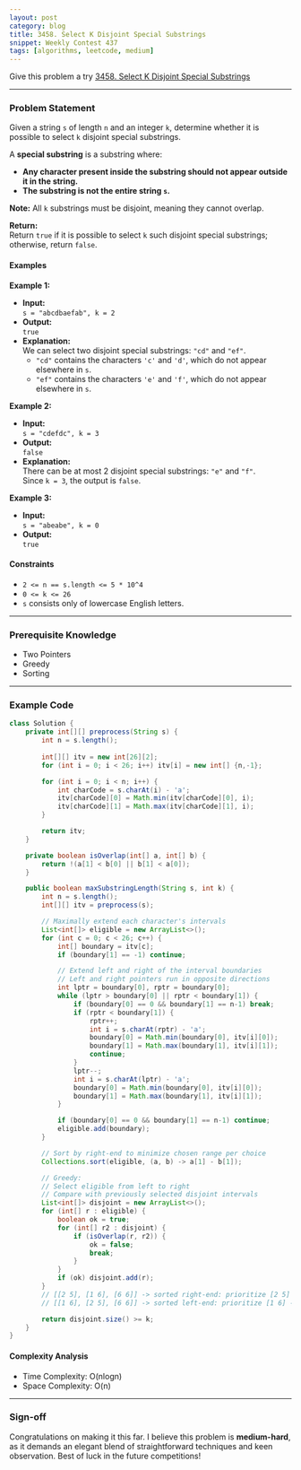 ```yaml
---
layout: post
category: blog
title: 3458. Select K Disjoint Special Substrings
snippet: Weekly Contest 437
tags: [algorithms, leetcode, medium]
---
```


Give this problem a try [3458. Select K Disjoint Special Substrings](https://leetcode.com/problems/select-k-disjoint-special-substrings/description/)

---

### Problem Statement

Given a string `s` of length `n` and an integer `k`, determine whether it is possible to select `k` disjoint special substrings.

A **special substring** is a substring where:
- **Any character present inside the substring should not appear outside it in the string.**
- **The substring is not the entire string `s`.**

**Note:** All `k` substrings must be disjoint, meaning they cannot overlap.

**Return:**  
Return `true` if it is possible to select `k` such disjoint special substrings; otherwise, return `false`.

#### Examples

**Example 1:**

- **Input:**  
  `s = "abcdbaefab", k = 2`
- **Output:**  
  `true`
- **Explanation:**  
  We can select two disjoint special substrings: `"cd"` and `"ef"`.  
  - `"cd"` contains the characters `'c'` and `'d'`, which do not appear elsewhere in `s`.  
  - `"ef"` contains the characters `'e'` and `'f'`, which do not appear elsewhere in `s`.

**Example 2:**

- **Input:**  
  `s = "cdefdc", k = 3`
- **Output:**  
  `false`
- **Explanation:**  
  There can be at most 2 disjoint special substrings: `"e"` and `"f"`.  
  Since `k = 3`, the output is `false`.

**Example 3:**

- **Input:**  
  `s = "abeabe", k = 0`
- **Output:**  
  `true`

#### Constraints

- `2 <= n == s.length <= 5 * 10^4`
- `0 <= k <= 26`
- `s` consists only of lowercase English letters.

---

### Prerequisite Knowledge

- Two Pointers
- Greedy
- Sorting

---

### Example Code

```java
class Solution {
    private int[][] preprocess(String s) {
        int n = s.length();
        
        int[][] itv = new int[26][2];
        for (int i = 0; i < 26; i++) itv[i] = new int[] {n,-1};

        for (int i = 0; i < n; i++) {
            int charCode = s.charAt(i) - 'a';
            itv[charCode][0] = Math.min(itv[charCode][0], i);
            itv[charCode][1] = Math.max(itv[charCode][1], i);
        }

        return itv;
    }

    private boolean isOverlap(int[] a, int[] b) {
        return !(a[1] < b[0] || b[1] < a[0]);
    }

    public boolean maxSubstringLength(String s, int k) {
        int n = s.length();
        int[][] itv = preprocess(s);

        // Maximally extend each character's intervals
        List<int[]> eligible = new ArrayList<>();
        for (int c = 0; c < 26; c++) {
            int[] boundary = itv[c];
            if (boundary[1] == -1) continue;

            // Extend left and right of the interval boundaries
            // Left and right pointers run in opposite directions
            int lptr = boundary[0], rptr = boundary[0];
            while (lptr > boundary[0] || rptr < boundary[1]) {
                if (boundary[0] == 0 && boundary[1] == n-1) break;
                if (rptr < boundary[1]) {
                    rptr++;
                    int i = s.charAt(rptr) - 'a';
                    boundary[0] = Math.min(boundary[0], itv[i][0]);
                    boundary[1] = Math.max(boundary[1], itv[i][1]);
                    continue;
                }
                lptr--;
                int i = s.charAt(lptr) - 'a';
                boundary[0] = Math.min(boundary[0], itv[i][0]);
                boundary[1] = Math.max(boundary[1], itv[i][1]);
            }

            if (boundary[0] == 0 && boundary[1] == n-1) continue;
            eligible.add(boundary);
        }

        // Sort by right-end to minimize chosen range per choice
        Collections.sort(eligible, (a, b) -> a[1] - b[1]);

        // Greedy:
        // Select eligible from left to right
        // Compare with previously selected disjoint intervals
        List<int[]> disjoint = new ArrayList<>();
        for (int[] r : eligible) {
            boolean ok = true;
            for (int[] r2 : disjoint) {
                if (isOverlap(r, r2)) {
                    ok = false;
                    break;
                }
            }
            if (ok) disjoint.add(r);
        }
        // [[2 5], [1 6], [6 6]] -> sorted right-end: prioritize [2 5] and [6 6] -> select 2 (more optimal)
        // [[1 6], [2 5], [6 6]] -> sorted left-end: prioritize [1 6] -> select 1

        return disjoint.size() >= k;
    }
}
```

#### Complexity Analysis
- Time Complexity: O(nlogn)
- Space Complexity: O(n)

---

### Sign-off

Congratulations on making it this far. I believe this problem is **medium-hard**, as it demands an elegant blend of straightforward techniques and keen observation. Best of luck in the future competitions!